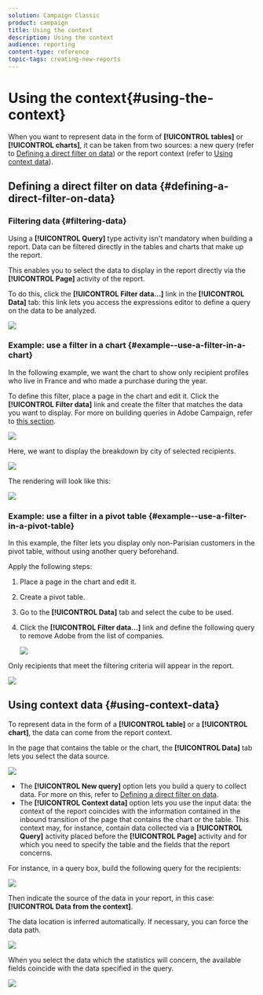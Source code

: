 ```yaml
---
solution: Campaign Classic
product: campaign
title: Using the context
description: Using the context
audience: reporting
content-type: reference
topic-tags: creating-new-reports
---
```


# Using the context{#using-the-context}

When you want to represent data in the form of **[!UICONTROL tables]** or **[!UICONTROL charts]**, it can be taken from two sources: a new query (refer to [Defining a direct filter on data](#defining-a-direct-filter-on-data)) or the report context (refer to [Using context data](#using-context-data)).

## Defining a direct filter on data {#defining-a-direct-filter-on-data}

### Filtering data {#filtering-data}

Using a **[!UICONTROL Query]** type activity isn't mandatory when building a report. Data can be filtered directly in the tables and charts that make up the report.

This enables you to select the data to display in the report directly via the **[!UICONTROL Page]** activity of the report.

To do this, click the **[!UICONTROL Filter data...]** link in the **[!UICONTROL Data]** tab: this link lets you access the expressions editor to define a query on the data to be analyzed.

![](assets/reporting_filter_data_from_page.png)

### Example: use a filter in a chart {#example--use-a-filter-in-a-chart}

In the following example, we want the chart to show only recipient profiles who live in France and who made a purchase during the year.

To define this filter, place a page in the chart and edit it. Click the **[!UICONTROL Filter data]** link and create the filter that matches the data you want to display. For more on building queries in Adobe Campaign, refer to [this section](../../platform/using/about-queries-in-campaign.md).

![](assets/s_ncs_advuser_report_wizard_029.png)

Here, we want to display the breakdown by city of selected recipients.

![](assets/reporting_graph_with_2vars.png)

The rendering will look like this: 

![](assets/reporting_graph_with_2vars_preview.png)

### Example: use a filter in a pivot table {#example--use-a-filter-in-a-pivot-table}

In this example, the filter lets you display only non-Parisian customers in the pivot table, without using another query beforehand.

Apply the following steps:

1. Place a page in the chart and edit it.
1. Create a pivot table.
1. Go to the **[!UICONTROL Data]** tab and select the cube to be used.
1. Click the **[!UICONTROL Filter data...]** link and define the following query to remove Adobe from the list of companies.

   ![](assets/s_ncs_advuser_report_display_03.png)

Only recipients that meet the filtering criteria will appear in the report.

![](assets/s_ncs_advuser_report_display_04.png)

## Using context data {#using-context-data}

To represent data in the form of a **[!UICONTROL table]** or a **[!UICONTROL chart]**, the data can come from the report context.

In the page that contains the table or the chart, the **[!UICONTROL Data]** tab lets you select the data source. 

![](assets/s_ncs_advuser_report_datasource_3.png)

* The **[!UICONTROL New query]** option lets you build a query to collect data. For more on this, refer to [Defining a direct filter on data](#defining-a-direct-filter-on-data).
* The **[!UICONTROL Context data]** option lets you use the input data: the context of the report coincides with the information contained in the inbound transition of the page that contains the chart or the table. This context may, for instance, contain data collected via a **[!UICONTROL Query]** activity placed before the **[!UICONTROL Page]** activity and for which you need to specify the table and the fields that the report concerns.

For instance, in a query box, build the following query for the recipients:

![](assets/s_ncs_advuser_report_datasource_2.png)

Then indicate the source of the data in your report, in this case: **[!UICONTROL Data from the context]**.

The data location is inferred automatically. If necessary, you can force the data path.

![](assets/s_ncs_advuser_report_datasource_4.png)

When you select the data which the statistics will concern, the available fields coincide with the data specified in the query.

![](assets/s_ncs_advuser_report_datasource_1.png)

